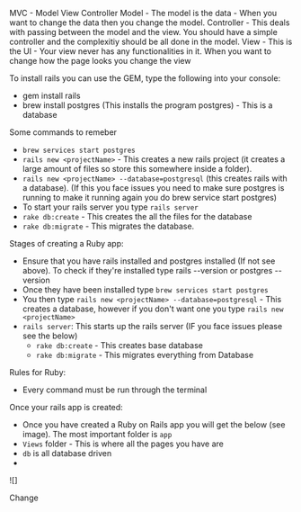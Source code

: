 MVC - Model View Controller 
  Model - The model is the data - When you want to change the data then you change the model.
  Controller - This deals with passing between the model and the view. You should have a simple controller and the complexitiy should be all done in the model.
  View - This is the UI - Your view never has any functionalities in it. When you want to change how the page looks you change the view

To install rails you can use the GEM, type the following into your console:
  - gem install rails 
  - brew install postgres (This installs the program postgres) - This is a database 

Some commands  to remeber
  - `brew services start postgres` 
  - `rails new <projectName>` - This creates a new rails project (it creates a large amount of files so store this somewhere inside a folder).
  - `rails new <projectName> --database=postgresql` (this creates rails with a database). (If this you face issues you need to make sure postgres is running to make it running again you do brew service start postgres)
  - To start your rails server you type `rails server`
  - `rake db:create` - This creates the all the files for the database
  - `rake db:migrate` - This migrates the database.

Stages of creating a Ruby app:
  - Ensure that you have rails installed and postgres installed (If not see above). To check if they're installed type rails --version or postgres --version
  - Once they have been installed type `brew services start postgres`
  - You then type `rails new <projectName> --database=postgresql` - This creates a database, however if you don't want one you type `rails new <projectName>`
  - `rails server`: This starts up the rails server (IF you face issues please see the below)
    - `rake db:create` - This creates base database 
    - `rake db:migrate` - This migrates everything from Database
  
Rules for Ruby: 
  - Every command must be run through the terminal

Once your rails app is created: 
  - Once you have created a Ruby on Rails app you will get the below (see image). The most important folder is `app`
  - `Views` folder - This is where all the pages you have are 
  - `db` is all database driven
  - 

  ![]

Change